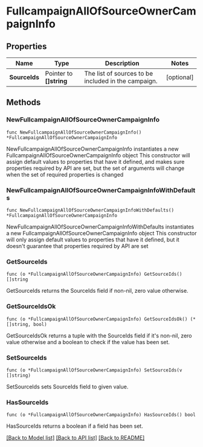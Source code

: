 # FullcampaignAllOfSourceOwnerCampaignInfo

## Properties

Name | Type | Description | Notes
------------ | ------------- | ------------- | -------------
**SourceIds** | Pointer to **[]string** | The list of sources to be included in the campaign. | [optional] 

## Methods

### NewFullcampaignAllOfSourceOwnerCampaignInfo

`func NewFullcampaignAllOfSourceOwnerCampaignInfo() *FullcampaignAllOfSourceOwnerCampaignInfo`

NewFullcampaignAllOfSourceOwnerCampaignInfo instantiates a new FullcampaignAllOfSourceOwnerCampaignInfo object
This constructor will assign default values to properties that have it defined,
and makes sure properties required by API are set, but the set of arguments
will change when the set of required properties is changed

### NewFullcampaignAllOfSourceOwnerCampaignInfoWithDefaults

`func NewFullcampaignAllOfSourceOwnerCampaignInfoWithDefaults() *FullcampaignAllOfSourceOwnerCampaignInfo`

NewFullcampaignAllOfSourceOwnerCampaignInfoWithDefaults instantiates a new FullcampaignAllOfSourceOwnerCampaignInfo object
This constructor will only assign default values to properties that have it defined,
but it doesn't guarantee that properties required by API are set

### GetSourceIds

`func (o *FullcampaignAllOfSourceOwnerCampaignInfo) GetSourceIds() []string`

GetSourceIds returns the SourceIds field if non-nil, zero value otherwise.

### GetSourceIdsOk

`func (o *FullcampaignAllOfSourceOwnerCampaignInfo) GetSourceIdsOk() (*[]string, bool)`

GetSourceIdsOk returns a tuple with the SourceIds field if it's non-nil, zero value otherwise
and a boolean to check if the value has been set.

### SetSourceIds

`func (o *FullcampaignAllOfSourceOwnerCampaignInfo) SetSourceIds(v []string)`

SetSourceIds sets SourceIds field to given value.

### HasSourceIds

`func (o *FullcampaignAllOfSourceOwnerCampaignInfo) HasSourceIds() bool`

HasSourceIds returns a boolean if a field has been set.


[[Back to Model list]](../README.md#documentation-for-models) [[Back to API list]](../README.md#documentation-for-api-endpoints) [[Back to README]](../README.md)


